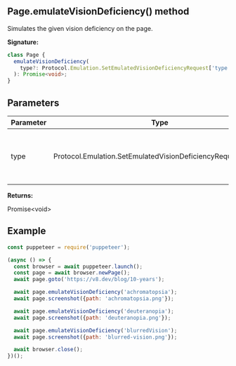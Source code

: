 ## Page.emulateVisionDeficiency() method

Simulates the given vision deficiency on the page.

**Signature:**

```typescript
class Page {
  emulateVisionDeficiency(
    type?: Protocol.Emulation.SetEmulatedVisionDeficiencyRequest['type']
  ): Promise<void>;
}
```

## Parameters

| Parameter | Type                                                            | Description                                                                            |
| --------- | --------------------------------------------------------------- | -------------------------------------------------------------------------------------- |
| type      | Protocol.Emulation.SetEmulatedVisionDeficiencyRequest\['type'\] | <i>(Optional)</i> the type of deficiency to simulate, or <code>'none'</code> to reset. |

**Returns:**

Promise&lt;void&gt;

## Example

```js
const puppeteer = require('puppeteer');

(async () => {
  const browser = await puppeteer.launch();
  const page = await browser.newPage();
  await page.goto('https://v8.dev/blog/10-years');

  await page.emulateVisionDeficiency('achromatopsia');
  await page.screenshot({path: 'achromatopsia.png'});

  await page.emulateVisionDeficiency('deuteranopia');
  await page.screenshot({path: 'deuteranopia.png'});

  await page.emulateVisionDeficiency('blurredVision');
  await page.screenshot({path: 'blurred-vision.png'});

  await browser.close();
})();
```
